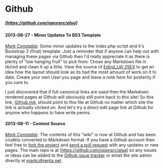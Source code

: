 # Github

##### [https://github.com/opensrc/alsa]

#### 2013-08-27 - Minor Updates To BS3 Template

_[Mark Constable]:_ Some minor updates to the index.php script and it's
Bootstrap 3 (final) template. Just a reminder that if anyone can help out with
managing these pages via Github then I'd really appreciate it as there is plenty
of "low hanging fruit" to pick from. Chose any Markdown file in lib/md and
clean it up a little. View the source of [Edirol_UA-25EX] to get an idea how
the layout should look as its had the most amount of work on it to date. Create
your own User:you page and leave a note here for posterity if you care to.

I just discovered that if full canonical links are used then the Markdown
rendered pages at Github will obviously still point back to this site! So this
link, [Github.md], should point to this file at Github no matter which site the
link is actually clicked on. And let's try a direct edit page link at Github
for anyone who happens to have write perms.

#### 2013-08-11 - Content Source

_[Mark Constable]:_ The contents of this "wiki" is now at Github and has been
crudely converted to Markdown format. If you have a Github account then feel
free to [fork the project] and [send a pull request] with any updates or new
pages. The main repo is at [https://github.com/opensrc/alsa] so any issues or
ideas can be added to the [Github issue tracker] or email the site admin
directly at [markc@renta.net].

[Mark Constable]: http://alsa.opensrc.org/User:Markc
[fork the project]: https://help.github.com/articles/fork-a-repo
[send a pull request]: https://help.github.com/articles/using-pull-requests
[Github issue tracker]: https://github.com/opensrc/alsa/issues
[markc@renta.net]: mailto:markc@renta.net
[Edirol_UA-25EX]: http://alsa.opensrc.org/Edirol_UA-25EX
[Github.md]: https://github.com/opensrc/alsa/blob/master/lib/md/Github.md
[https://github.com/opensrc/alsa]: https://github.com/opensrc/alsa
